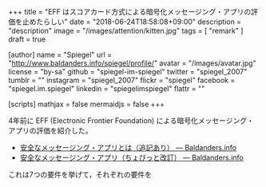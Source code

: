 +++
title = "EFF はスコアカード方式による暗号化メッセージング・アプリの評価を止めたらしい"
date =  "2018-06-24T18:58:08+09:00"
description = "description"
image = "/images/attention/kitten.jpg"
tags        = [ "remark" ]
draft = true

[author]
  name      = "Spiegel"
  url       = "http://www.baldanders.info/spiegel/profile/"
  avatar    = "/images/avatar.jpg"
  license   = "by-sa"
  github    = "spiegel-im-spiegel"
  twitter   = "spiegel_2007"
  tumblr    = ""
  instagram = "spiegel_2007"
  flickr    = "spiegel"
  facebook  = "spiegel.im.spiegel"
  linkedin  = "spiegelimspiegel"
  flattr    = ""

[scripts]
  mathjax = false
  mermaidjs = false
+++

4年前に EFF (Electronic Frontier Foundation) による暗号化メッセージング・アプリの評価を紹介した。

- [安全なメッセージング・アプリとは（追記あり） — Baldanders.info](http://www.baldanders.info/spiegel/log2/000782.shtml)
- [安全なメッセージング・アプリ（ちょびっと改訂） — Baldanders.info](http://www.baldanders.info/spiegel/log2/000800.shtml)

これは7つの要件を挙げて，それぞれの要件を








<!-- eof -->
